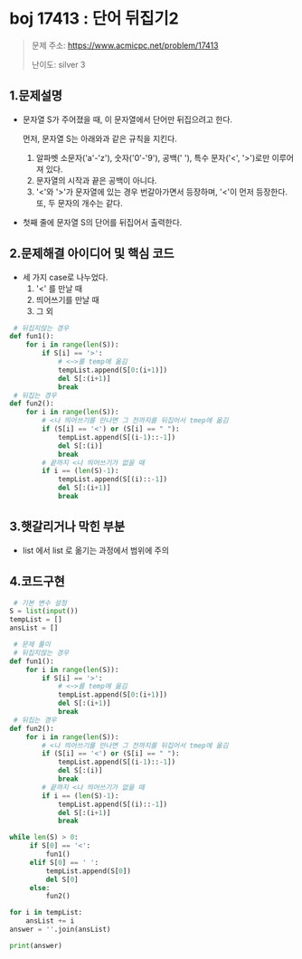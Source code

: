 # boj 17413 : 단어 뒤집기2
> 문제 주소: https://www.acmicpc.net/problem/17413
> 
> 난이도: silver 3

## 1.문제설명
- 문자열 S가 주어졌을 때, 이 문자열에서 단어만 뒤집으려고 한다.
  
  먼저, 문자열 S는 아래와과 같은 규칙을 지킨다.
  
    1. 알파벳 소문자('a'-'z'), 숫자('0'-'9'), 공백(' '), 특수 문자('<', '>')로만 이루어져 있다.
    2. 문자열의 시작과 끝은 공백이 아니다.
    3. '<'와 '>'가 문자열에 있는 경우 번갈아가면서 등장하며, '<'이 먼저 등장한다.
       또, 두 문자의 개수는 같다.
       
- 첫째 줄에 문자열 S의 단어를 뒤집어서 출력한다.

## 2.문제해결 아이디어 및 핵심 코드
- 세 가지 case로 나누었다.
  1. '<' 를 만날 때
  2. 띄어쓰기를 만날 때
  3. 그 외

```python
 # 뒤집지않는 경우
def fun1():
    for i in range(len(S)):
        if S[i] == '>':
            # <~>를 temp에 옮김
            tempList.append(S[0:(i+1)])
            del S[:(i+1)]
            break
 # 뒤집는 경우
def fun2():
    for i in range(len(S)):
        # <나 띄어쓰기를 만나면 그 전까지를 뒤집어서 tmep에 옮김
        if (S[i] == '<') or (S[i] == " "):
            tempList.append(S[(i-1)::-1])
            del S[:(i)]
            break
        # 끝까지 <나 띄어쓰기가 없을 때
        if i == (len(S)-1):
            tempList.append(S[(i)::-1])
            del S[:(i+1)]
            break
```

## 3.햇갈리거나 막힌 부분
- list 에서 list 로 옮기는 과정에서 범위에 주의

## 4.코드구현
``` python
 # 기본 변수 설정
S = list(input())
tempList = []
ansList = []

 # 문제 풀이
 # 뒤집지않는 경우
def fun1():
    for i in range(len(S)):
        if S[i] == '>':
            # <~>를 temp에 옮김
            tempList.append(S[0:(i+1)])
            del S[:(i+1)]
            break
 # 뒤집는 경우
def fun2():
    for i in range(len(S)):
        # <나 띄어쓰기를 만나면 그 전까지를 뒤집어서 tmep에 옮김
        if (S[i] == '<') or (S[i] == " "):
            tempList.append(S[(i-1)::-1])
            del S[:(i)]
            break
        # 끝까지 <나 띄어쓰기가 없을 때
        if i == (len(S)-1):
            tempList.append(S[(i)::-1])
            del S[:(i+1)]
            break

while len(S) > 0:
     if S[0] == '<':
         fun1()
     elif S[0] == ' ':
         tempList.append(S[0])
         del S[0]
     else:
         fun2()

for i in tempList:
    ansList += i
answer = ''.join(ansList)

print(answer)
```